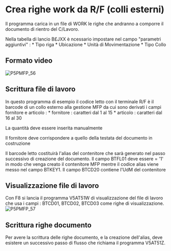 # Crea righe work da R/F (colli esterni)
Il programma carica in un file di WORK le righe che andranno a comporre il documento di rientro del C/Lavoro.

Nella tabella di lancio B£JXX è ncessario impostare nel campo "parametri aggiuntivi" : 
 \* Tipo riga
 \* Ubicazione
 \* Unità di Movimentazione
 \* Tipo Collo

## Formato video
![P5PMFP_56](http://localhost:3000/immagini/MBDOC_OGG-P_V5AT51B/P5PMFP_56.png)
## Scrittura file di lavoro
In questo programma di esempio il codice letto con il terminale R/F è il barcode di un collo esterno alla gestione MFP da cui sono derivati i campi fornitore e articolo : 
 \* fornitore :  caratteri dal  1 al 15
 \* articolo :  caratteri dal 16 al 30

La quantità deve essere inserita manualmente

Il fornitore deve corrispondere a quello della testata del documento in costruzione

Il barcode letto costituirà l'alias del contenitore che sarà generato nel passo successivo di creazione del documento. Il campo BTFL01 deve essere = '1' in modo che venga creato il contenitore MFP mentre il codice alias viene messo nel campo BTKEY1. Il campo BTCD20 contiene l'UdM del contenitore

## Visualizzazione file di lavoro
Con F8 si lancia il programma V5AT51W di visualizzazione del file di lavoro che usa i campi :  BTCD01, BTCD02, BTCD03 come righe di visualizzazione.
![P5PMFP_57](http://localhost:3000/immagini/MBDOC_OGG-P_V5AT51B/P5PMFP_57.png)
## Scrittura righe documento
Per avere la scrittura delle righe documento, e la creazione dell'alias, deve esistere un successivo passo di flusso che richiama il programma V5AT51Z.
